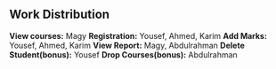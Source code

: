 ## Work Distribution

**View courses:** Magy 
**Registration:** Yousef, Ahmed, Karim
**Add Marks:** Yousef, Ahmed, Karim
**View Report:** Magy, Abdulrahman
**Delete Student(bonus):** Yousef
**Drop Courses(bonus):** Abdulrahman